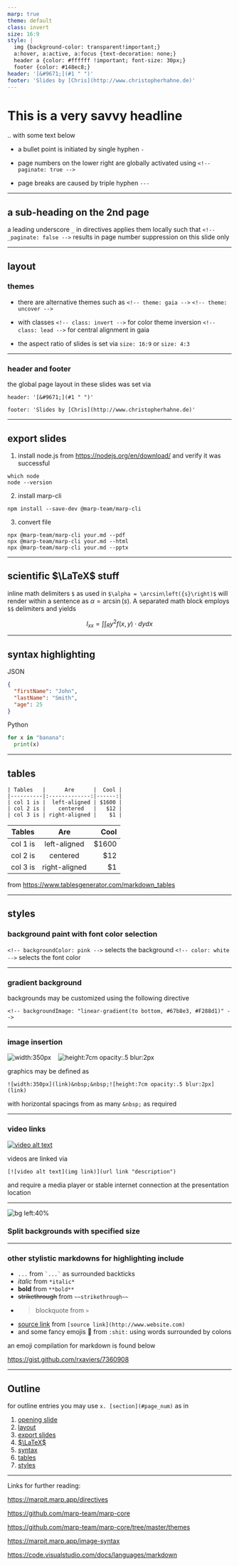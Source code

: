 ```yaml
---
marp: true
theme: default
class: invert
size: 16:9
style: |
  img {background-color: transparent!important;}
  a:hover, a:active, a:focus {text-decoration: none;}
  header a {color: #ffffff !important; font-size: 30px;}
  footer {color: #148ec8;}
header: '[&#9671;](#1 " ")'
footer: 'Slides by [Chris](http://www.christopherhahne.de)'
---
```


# This is a very savvy headline

.. with some text below

- a bullet point is initiated by single hyphen `-`
<!-- paginate: true -->
- page numbers on the lower right are globally activated using
`<!-- paginate: true -->`

- page breaks are caused by triple hyphen `---`

---

## a sub-heading on the 2nd page

<!-- _paginate: false -->
a leading underscore `_` in directives applies them locally such that
`<!-- _paginate: false -->` 
results in page number suppression on this slide only

---
## layout
### themes

- there are alternative themes such as
`<!-- theme: gaia -->`
`<!-- theme: uncover -->`

- with classes
`<!-- class: invert -->` for color theme inversion
`<!-- class: lead -->` for central alignment in gaia

- the aspect ratio of slides is set via 
`size: 16:9` or `size: 4:3`

---

### header and footer

the global page layout in these slides was set via 

```
header: '[&#9671;](#1 " ")'

footer: 'Slides by [Chris](http://www.christopherhahne.de)'
```

---

## export slides

1. install node.js from https://nodejs.org/en/download/ and verify it was successful
```
which node
node --version
```

2. install marp-cli
```
npm install --save-dev @marp-team/marp-cli
```

3. convert file
```
npx @marp-team/marp-cli your.md --pdf
npx @marp-team/marp-cli your.md --html
npx @marp-team/marp-cli your.md --pptx
```

---


## scientific $\LaTeX$ stuff

inline math delimiters `$` as used in `$\alpha = \arcsin\left({s}\right)$` will render within a sentence as $\alpha = \arcsin\left({s}\right)$. A separated math block employs `$$` delimiters and yields

$$ I_{xx}=\int\int_Ry^2f(x,y)\cdot{}dydx $$

---

## syntax highlighting

JSON
```json
{
  "firstName": "John",
  "lastName": "Smith",
  "age": 25
}
```

Python
```python
for x in "banana":
  print(x)
```

---

## tables

```
| Tables   |      Are      |  Cool |
|----------|:-------------:|------:|
| col 1 is |  left-aligned | $1600 |
| col 2 is |    centered   |   $12 |
| col 3 is | right-aligned |    $1 |
```

| Tables   |      Are      |  Cool |
|----------|:-------------:|------:|
| col 1 is |  left-aligned | $1600 |
| col 2 is |    centered   |   $12 |
| col 3 is | right-aligned |    $1 |

from https://www.tablesgenerator.com/markdown_tables

---
<!-- backgroundColor: pink -->
<!-- color: white -->

## styles
### background paint with font color selection

`<!-- backgroundColor: pink -->` selects the background
`<!-- color: white -->` selects the font color

---

<!-- backgroundImage: "linear-gradient(to bottom, #67b8e3, #F288d1)" -->
<!-- color: white -->

### gradient background

backgrounds may be customized using the following directive

`<!-- backgroundImage: "linear-gradient(to bottom, #67b8e3, #F288d1)" -->`

---

### image insertion

![width:350px](https://upload.wikimedia.org/wikipedia/commons/6/65/Aurelia-aurita-3-0049.jpg) &nbsp; &nbsp;![height:7cm opacity:.5 blur:2px](https://upload.wikimedia.org/wikipedia/commons/6/65/Aurelia-aurita-3-0049.jpg)

graphics may be defined as

`![width:350px](link)&nbsp;&nbsp;![height:7cm opacity:.5 blur:2px](link)`

with horizontal spacings from as many `&nbsp;` as required

---

### video links

[![video alt text](http://img.youtube.com/vi/jNQXAC9IVRw/0.jpg)](http://www.youtube.com/watch?v=jNQXAC9IVRw?t=35s "resist to click")

videos are linked via 

`[![video alt text](img link)](url link "description")`

and require a media player or stable internet connection at the presentation location

---

![bg left:40%](https://upload.wikimedia.org/wikipedia/commons/4/4b/Everest_kalapatthar_crop.jpg)

### Split backgrounds with specified size

---

<!-- 
backgroundImage:
backgroundColor:
color:
-->

### other stylistic markdowns for highlighting include

- `...` from `` `...` `` as surrounded backticks
- *italic* from `*italic*`
- **bold** from `**bold**`
- ~~strikethrough~~ from `~~strikethrough~~`
- > blockquote from `>`
- [source link](https://www.website.com) from `[source link](http://www.website.com)`
- and some fancy emojis :shit: from `:shit:` using words surrounded by colons

an emoji compilation for markdown is found below

https://gist.github.com/rxaviers/7360908


---

## Outline

for outline entries you may use `x. [section](#page_num)` as in

1. [opening slide](#1 "opening slide")
2. [layout](#3 "layout")
3. [export slides](#5 "export slides")
4. [$\LaTeX$](#6 "LaTeX")
5. [syntax](#7 "syntax")
6. [tables](#8 "tables")
7. [styles](#9 "styles")

---

Links for further reading:

https://marpit.marp.app/directives

https://github.com/marp-team/marp-core

https://github.com/marp-team/marp-core/tree/master/themes

https://marpit.marp.app/image-syntax

https://code.visualstudio.com/docs/languages/markdown
